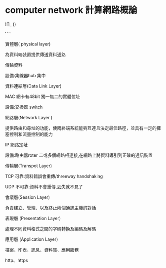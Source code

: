 # computer network 計算網路概論
![]_ ()

‵ ‵ ‵

實體層( physical layer)
 
 為資料端裝置提供傳送資料通路
 
 傳輸資料
 
 設備:集線器hub 集中 

資料連結層(Data Link Layer)
 
 MAC 網卡有48bit 獨一無二的實體位址
 
 設備:交換器 switch

網路層(Network Layer ) 

提供路由和尋址的功能，使兩終端系統能夠互連且決定最佳路徑，並具有一定的擁塞控制和流量控制的能力
 
 IP 網路定址
 
 設備:路由器roter  二或多個網路相連接,在網路上將資料導引到正確的通訊裝置
 
傳輸層(Transpot Layer)

TCP 可靠:資料錯誤會重傳/threeway handshaking

UDP 不可靠:資料不會重傳,丟失就不見了

會議層(Session Layer)
 
 負責建立、管理、以及終止兩個通訊主機的對話

 表現層 (Presentation Layer)

處理不同資料格式之間的字碼轉換及編碼及解碼


應用層 (Application Layer)

 檔案、印表、訊息、資料庫、應用服務
 
 http、https
 
 
